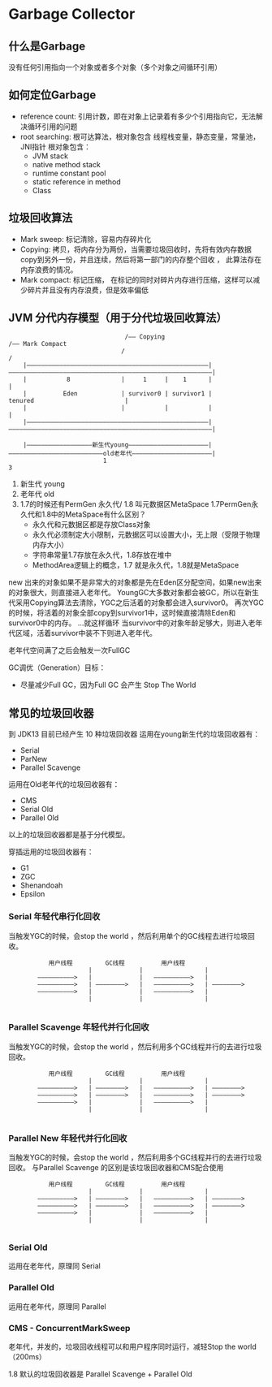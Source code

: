 # Garbage Collector

## 什么是Garbage
没有任何引用指向一个对象或者多个对象（多个对象之间循环引用）

## 如何定位Garbage

- reference count: 引用计数，即在对象上记录着有多少个引用指向它，无法解决循环引用的问题
- root searching: 根可达算法，根对象包含 线程栈变量，静态变量，常量池，JNI指针
  根对象包含：
  * JVM stack
  * native method stack
  * runtime constant pool
  * static reference in method
  * Class

## 垃圾回收算法
- Mark sweep: 标记清除，容易内存碎片化
- Copying: 拷贝，将内存分为两份，当需要垃圾回收时，先将有效内存数据copy到另外一份，并且连续，然后将第一部门的内存整个回收 ，
  此算法存在内存浪费的情况。
- Mark compact: 标记压缩， 在标记的同时对碎片内存进行压缩，这样可以减少碎片并且没有内存浪费，但是效率偏低

## JVM 分代内存模型（用于分代垃圾回收算法）

```
                                /—— Copying                                          /—— Mark Compact
                               /                                                    /
    |——————————————————————————————————————————————————|————————————————————————————————————————————————————————|
    |           8              |     1     |    1      |                                                        |
    |          Eden            | survivor0 | survivor1 |                        tenured                         |
    |                          |           |           |                                                        |
    |——————————————————————————————————————————————————|————————————————————————————————————————————————————————|
    
    |——————————————————新生代young——————————————————————|——————————————————————————old老年代——————————————————————|
                          1                                                           3
```

1. 新生代 young
2. 老年代 old
3. 1.7的时候还有PermGen 永久代/ 1.8 叫元数据区MetaSpace
    1.7PermGen永久代和1.8中的MetaSpace有什么区别？
    - 永久代和元数据区都是存放Class对象
    - 永久代必须制定大小限制，元数据区可以设置大小，无上限（受限于物理内存大小）
    - 字符串常量1.7存放在永久代，1.8存放在堆中
    - MethodArea逻辑上的概念，1.7 就是永久代，1.8就是MetaSpace

new 出来的对象如果不是非常大的对象都是先在Eden区分配空间，如果new出来的对象很大，则直接进入老年代。
YoungGC大多数对象都会被GC，所以在新生代采用Copying算法去清除，YGC之后活着的对象都会进入survivor0。
再次YGC的时候，将活着的对象全部copy到survivor1中，这时候直接清除Eden和survivor0中的内存。
...就这样循环
当survivor中的对象年龄足够大，则进入老年代区域，活着survivor中装不下则进入老年代。

老年代空间满了之后会触发一次FullGC

GC调优（Generation）目标：
- 尽量减少Full GC，因为Full GC 会产生 Stop The World

## 常见的垃圾回收器

到 JDK13 目前已经产生 10 种垃圾回收器
运用在young新生代的垃圾回收器有：
- Serial
- ParNew
- Parallel Scavenge
  
运用在Old老年代的垃圾回收器有：
- CMS
- Serial Old
- Parallel Old
  
以上的垃圾回收器都是基于分代模型。

穿插运用的垃圾回收器有：
- G1
- ZGC
- Shenandoah
- Epsilon

### Serial 年轻代串行化回收
当触发YGC的时候，会stop the world ，然后利用单个的GC线程去进行垃圾回收。

```
           用户线程         GC线程          用户线程
                      |             |                 |          
        ——————————>   |             |   ——————————>   |          
        ——————————>   | ————————>   |   ——————————>   | ————————>
        ——————————>   |             |   ——————————>   |          
                      |             |                 |          
        
```

### Parallel Scavenge 年轻代并行化回收
当触发YGC的时候，会stop the world ，然后利用多个GC线程并行的去进行垃圾回收。

```
           用户线程         GC线程          用户线程
                      |             |                 |          
        ——————————>   | ————————>   |   ——————————>   | ————————>        
        ——————————>   | ————————>   |   ——————————>   | ————————>
        ——————————>   |             |   ——————————>   |          
                      |             |                 |          
        
```

### Parallel New 年轻代并行化回收
当触发YGC的时候，会stop the world ，然后利用多个GC线程并行的去进行垃圾回收。
与Parallel Scavenge 的区别是该垃圾回收器和CMS配合使用
```
           用户线程         GC线程          用户线程
                      |             |                 |          
        ——————————>   | ————————>   |   ——————————>   | ————————>        
        ——————————>   | ————————>   |   ——————————>   | ————————>
        ——————————>   |             |   ——————————>   |          
                      |             |                 |          
        
```

### Serial Old
运用在老年代，原理同 Serial
### Parallel Old
运用在老年代，原理同 Parallel

### CMS - ConcurrentMarkSweep
老年代，并发的，垃圾回收线程可以和用户程序同时运行，减轻Stop the world（200ms）

1.8 默认的垃圾回收器是 Parallel Scavenge + Parallel Old